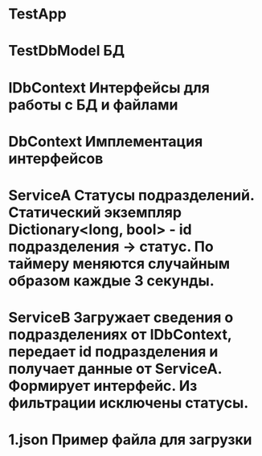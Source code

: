 # TestApp
# TestDbModel     БД
# IDbContext      Интерфейсы для работы с БД и файлами
# DbContext       Имплементация интерфейсов

# ServiceA        Статусы подразделений. Статический экземпляр Dictionary<long, bool> - id подразделения -> статус. По таймеру меняются случайным образом каждые 3 секунды.
# ServiceB        Загружает сведения о подразделениях от IDbContext, передает id подразделения и получает данные от ServiceA. Формирует интерфейс. Из фильтрации исключены статусы.


# 1.json          Пример файла для загрузки
